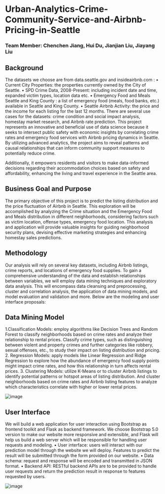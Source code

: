 # Urban-Analytics-Crime-Community-Service-and-Airbnb-Pricing-in-Seattle
### Team Member: Chenchen Jiang, Hui Du, Jianjian Liu, Jiayang Liu

## Background
The datasets we choose are from data.seattle.gov and insideairbnb.com :
• Current City Properties: the properties currently owned by the City of Seattle.
• SPD Crime Data, 2008-Present: including incident date and time, expanded victim types, location
data etc.
• Emergency Food and Meals Seattle and King County : a list of emergency food (meals, food banks,
etc.) available in Seattle and King County.
• Seattle Airbnb Activity: the price and the income for each listing for the last 12 months.
There are several use cases for the datasets: crime condition and social impact analysis, homestay market research, and Airbnb rate prediction.
This project represents an innovative and beneficial use of data science because it seeks to intersect public safety with economic insights by correlating crime rates and emergency food services with Airbnb pricing dynamics in Seattle. By utilizing advanced analytics, the project aims to reveal patterns and causal relationships that can inform community support measures to potentially reduce crime.

Additionally, it empowers residents and visitors to make data-informed decisions regarding their
accommodation choices based on safety and affordability, enhancing the living and travel experience in
the Seattle area.

## Business Goal and Purpose
The primary objective of this project is to predict the listing distribution and the price fluctuation of
Airbnb in Seattle. This exploration will be accomplished by analyzing the Crime situation and the
Emergency Food and Meals distribution in different neighborhoods, considering factors such as victim
location, offense types, emergency food location. This analysis and application will provide valuable
insights for guiding neighborhood security plans, devising effective marketing strategies and enhancing
homestay sales predictions.

## Methodology
Our analysis will rely on several key datasets, including Airbnb listings, crime reports, and locations of
emergency food supplies. To gain a comprehensive understanding of the data and establish
relationships between variables, we will employ data mining techniques and exploratory data analysis.
This will encompass data cleansing and preprocessing, cluster and correlation analysis, the application
of data mining models, and model evaluation and validation and more. Below are the modeling and
user interface proposals:

## Data Mining Model
1.Classification Models: employ algorithms like Decision Trees and Random Forest to classify
neighborhoods based on crime rates and analyze their relationship to rental prices. Classify crime types, such as distinguishing between violent and property crimes and further categories like robbery,
sexual offenses, etc., to study their impact on listing distribution and pricing.
2. Regression Models: apply models like Linear Regression and Ridge Regression to explore how the abundance of emergency food supply points might impact crime rates, and how this relationship in turn affects rental prices.
3. Clustering Models: utilize K-Means or to cluster Airbnb listings to identify potential patterns or hotspot areas of listing distribution. And cluster neighborhoods based on crime rates and Airbnb listing features to analyze which characteristics correlate with higher or lower rental prices.

![image](https://github.com/jiangchenchen000/Urban-Analytics-Crime-Community-Service-and-Airbnb-Pricing-in-Seattle/assets/122926291/77dd2480-c853-4f38-ade1-51e341c28a1e)


## User Interface
We will build a web application for user interaction using Bootstrap as frontend toolkit and Flask as backend framework. We choose Bootstrap 5.0 version to make our website more responsive and extensible, and Flask will help us build a web server which will be responsible for handling user requests and modeling.
• User interface: users will interact with our prediction model through the website we will deploy. Features to predict the result will be submitted through the form provided on our website.
• Data schema: request and response will be encoded and transmitted in JSON format.
• Backend API: RESTful backend APIs are to be provided to handle user requests and return the prediction result in response to features requested by users.

![image](https://github.com/jiangchenchen000/Urban-Analytics-Crime-Community-Service-and-Airbnb-Pricing-in-Seattle/assets/122926291/6b6ce0d0-5f21-4d1f-8218-b0679d1d7b3d)

